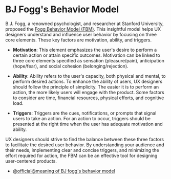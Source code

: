 # BJ Fogg's Behavior Model

B.J. Fogg, a renowned psychologist, and researcher at Stanford University, proposed the [Fogg Behavior Model (FBM)](https://www.behaviormodel.org/). This insightful model helps UX designers understand and influence user behavior by focusing on three core elements. These key factors are motivation, ability, and triggers.

- **Motivation**: This element emphasizes the user's desire to perform a certain action or attain specific outcomes. Motivation can be linked to three core elements specified as sensation (pleasure/pain), anticipation (hope/fear), and social cohesion (belonging/rejection).

- **Ability**: Ability refers to the user's capacity, both physical and mental, to perform desired actions. To enhance the ability of users, UX designers should follow the principle of simplicity. The easier it is to perform an action, the more likely users will engage with the product. Some factors to consider are time, financial resources, physical efforts, and cognitive load.

- **Triggers**: Triggers are the cues, notifications, or prompts that signal users to take an action. For an action to occur, triggers should be presented at the right time when the user has adequate motivation and ability.

UX designers should strive to find the balance between these three factors to facilitate the desired user behavior. By understanding your audience and their needs, implementing clear and concise triggers, and minimizing the effort required for action, the FBM can be an effective tool for designing user-centered products.

- [@official@meaning of BJ fogg's behavior model](https://behaviormodel.org/)